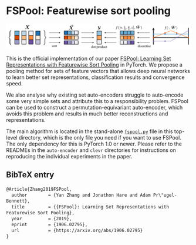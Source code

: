 # FSPool: Featurewise sort pooling

![Sketch of how the pooling method works](overview.png)

This is the official implementation of our paper [FSPool: Learning Set Representations with Featurewise Sort Pooling][0] in PyTorch.
We propose a pooling method for sets of feature vectors that allows deep neural networks to learn better set representations, classification results and convergence speed.

We also analyse why existing set auto-encoders struggle to auto-encode some very simple sets and attribute this to a responsibility problem.
FSPool can be used to construct a permutation-equivariant auto-encoder, which avoids this problem and results in much better reconstructions and representations.

The main algorithm is located in the stand-alone [`fspool.py`][1] file in this top-level directory, which is the only file you need if you want to use FSPool.
The only dependency for this is PyTorch 1.0 or newer.
Please refer to the READMEs in the `auto-encoder` and `clevr` directories for instructions on reproducing the individual experiments in the paper.

## BibTeX entry

```
@Article{Zhang2019FSPool,
  author        = {Yan Zhang and Jonathon Hare and Adam Pr\"ugel-Bennett},
  title         = {{FSPool}: Learning Set Representations with Featurewise Sort Pooling},
  year          = {2019},
  eprint        = {1906.02795},
  url           = {https://arxiv.org/abs/1906.02795}
}
```

[0]: https://arxiv.com/abs/1906.02795
[1]: https://github.com/Cyanogenoid/fspool/blob/master/fspool.py
